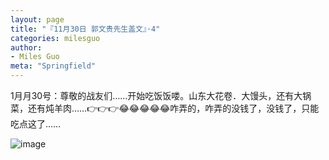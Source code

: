 ```yaml
---
layout: page
title: "『11月30日 郭文贵先生盖文』·4"
categories: milesguo
author:
- Miles Guo
meta: "Springfield"
---
```


1月月30号：尊敬的战友们……开始吃饭饭喽。山东大花卷．大馒头，还有大锅菜，还有炖羊肉……👉👉👉😂😂😂😂😂咋弄的，咋弄的没钱了，没钱了，只能吃点这了……

![image](../../../../image/milesguo/2020_11_30_Miles_Guo_Getter_4_1.jpg)
